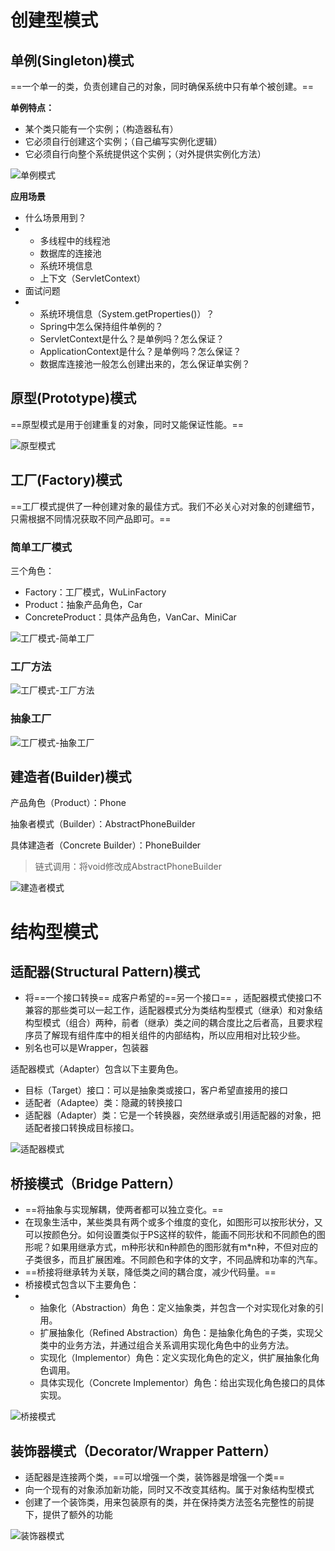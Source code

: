 # 创建型模式

## 单例(Singleton)模式

==一个单一的类，负责创建自己的对象，同时确保系统中只有单个被创建。== 

**单例特点：** 

- 某个类只能有一个实例；（构造器私有）
- 它必须自行创建这个实例；（自己编写实例化逻辑）
- 它必须自行向整个系统提供这个实例；（对外提供实例化方法）

![单例模式](../img/单例模式.png)

**应用场景**

- 什么场景用到？
- - 多线程中的线程池
  - 数据库的连接池
  - 系统环境信息
  - 上下文（ServletContext）
- 面试问题
- - 系统环境信息（System.getProperties()）？
  - Spring中怎么保持组件单例的？
  - ServletContext是什么？是单例吗？怎么保证？
  - ApplicationContext是什么？是单例吗？怎么保证？
  - 数据库连接池一般怎么创建出来的，怎么保证单实例？


## 原型(Prototype)模式

==原型模式是用于创建重复的对象，同时又能保证性能。== 

![原型模式](../img/原型模式.png)



## 工厂(Factory)模式

==工厂模式提供了一种创建对象的最佳方式。我们不必关心对对象的创建细节，只需根据不同情况获取不同产品即可。== 

### 简单工厂模式

三个角色：

- Factory：工厂模式，WuLinFactory
- Product：抽象产品角色，Car
- ConcreteProduct：具体产品角色，VanCar、MiniCar

![工厂模式-简单工厂](../img/工厂模式-简单工厂.png)

### 工厂方法



![工厂模式-工厂方法](../img/工厂模式-工厂方法.png)

### 抽象工厂

![工厂模式-抽象工厂](../img/工厂模式-抽象工厂.png)



## 建造者(Builder)模式

产品角色（Product）：Phone

抽象者模式（Builder）：AbstractPhoneBuilder

具体建造者（Concrete Builder）：PhoneBuilder



> 链式调用：将void修改成AbstractPhoneBuilder

![建造者模式](../img/建造者模式.png)



# 结构型模式

## 适配器(Structural Pattern)模式

- 将==一个接口转换== 成客户希望的==另一个接口== ，适配器模式使接口不兼容的那些类可以一起工作，适配器模式分为类结构型模式（继承）和对象结构型模式（组合）两种，前者（继承）类之间的耦合度比之后者高，且要求程序员了解现有组件库中的相关组件的内部结构，所以应用相对比较少些。
- 别名也可以是Wrapper，包装器



适配器模式（Adapter）包含以下主要角色。

- 目标（Target）接口：可以是抽象类或接口，客户希望直接用的接口
- 适配者（Adaptee）类：隐藏的转换接口
- 适配器（Adapter）类：它是一个转换器，突然继承或引用适配器的对象，把适配者接口转换成目标接口。



![适配器模式](../img/适配器模式.png)



## 桥接模式（Bridge Pattern）

- ==将抽象与实现解耦，使两者都可以独立变化。== 
- 在现象生活中，某些类具有两个或多个维度的变化，如图形可以按形状分，又可以按颜色分。如何设置类似于PS这样的软件，能画不同形状和不同颜色的图形呢？如果用继承方式，m种形状和n种颜色的图形就有m*n种，不但对应的子类很多，而且扩展困难。不同颜色和字体的文字，不同品牌和功率的汽车。
- ==桥接将继承转为关联，降低类之间的耦合度，减少代码量。== 
- 桥接模式包含以下主要角色：
- - 抽象化（Abstraction）角色：定义抽象类，并包含一个对实现化对象的引用。
  - 扩展抽象化（Refined Abstraction）角色：是抽象化角色的子类，实现父类中的业务方法，并通过组合关系调用实现化角色中的业务方法。
  - 实现化（Implementor）角色：定义实现化角色的定义，供扩展抽象化角色调用。
  - 具体实现化（Concrete Implementor）角色：给出实现化角色接口的具体实现。

![桥接模式](../img/桥接模式.png)



## 装饰器模式（Decorator/Wrapper Pattern）

- 适配器是连接两个类，==可以增强一个类，装饰器是增强一个类== 
- 向一个现有的对象添加新功能，同时又不改变其结构。属于对象结构型模式
- 创建了一个装饰类，用来包装原有的类，并在保持类方法签名完整性的前提下，提供了额外的功能

![装饰器模式](../img/装饰器模式.png)